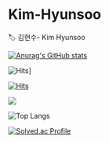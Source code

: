 # Kim-Hyunsoo

🏷 김현수- Kim Hyunsoo


[![Anurag's GitHub stats](https://github-readme-stats.vercel.app/api?username=Hyunsoo1998)](https://github.com/anuraghazra/github-readme-stats)


![Hits](https://hits.seeyoufarm.com/api/count/incr/badge.svg?url=https%3A%2F%2Fgithub.com%2FHyunsoo1998%2FKim-Hyunsoo.git&count_bg=%2379C83D&title_bg=%23FDF600&icon=java.svg&icon_color=%23E7E7E7&title=hits&edge_flat=false)]


[![Hits](https://hits.seeyoufarm.com/api/count/incr/badge.svg?url=https%3A%2F%2Fgithub.com%2FHyunsoo1998%2FKim-Hyunsoo.git&count_bg=%2379C83D&title_bg=%2300A1FD&icon=mysql.svg&icon_color=%23E7E7E7&title=hits&edge_flat=false)](https://hits.seeyoufarm.com)


![](https://img.shields.io/badge/Java-007396?style=flat&logo=OpenJDK&logoColor=white")

   ![Top Langs](https://github-readme-stats.vercel.app/api/top-langs/?username=Hyunsoo1998&layout=compact&theme=tokyonight)

  


[![Solved.ac Profile](http://mazassumnida.wtf/api/v2/generate_badge?boj=hyunsu142)](https://solved.ac/hyunsu142/)
